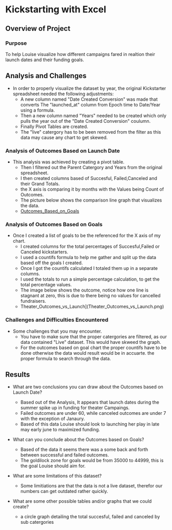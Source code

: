 # Kickstarting with Excel

## Overview of Project

### Purpose
To help Louise visualize how different campaigns fared in realtion their launch dates and their funding goals.

## Analysis and Challenges
- In order to properly visualize the dataset by year, the original Kickstarter spreadsheet needed the following adjustments:
	* A new column named "Date Created Conversion" was made that converts The "launched_at" column from Epoch time to Date/Year using a formula.
	* Then a new column named "Years" needed to be created which only pulls the year out of the "Date Created Conversion" coulumn.
	* Finally Pivot Tables are created. 
	* The "live" catergory has to be been removed from the filter as this data may cause any chart to get skewed.
### Analysis of Outcomes Based on Launch Date
- This analysis was achieved by creating a pivot table. 
	* Then  I filtered out the Parent Catergory and Years from the original spreadsheet. 
	* I then created columns based of Succesful, Failed,Canceled and their Grand Totals.
	* the X axis is comparing it by months with the Values being Count of Outcomes. 
	* The picture below shows the comparison line graph that visualizes the data.
	* [Outcomes_Based_on_Goals](Outcomes_Based_on_Goals.png)
	
	
### Analysis of Outcomes Based on Goals
- Once I created a list of goals to be the referenced for the X axis of my chart. 
	* I created columns for the total percentages of Succesful,Failed or Canceled kickstarters.
	* I used a countifs formula to help me gather and split up the data based off the goals I created. 
	* Once I got the countifs calculated I totaled them up in a separate columns.
	* I used the totals to run a simple percentage calculation, to get the total percentage values.
	* The image below shows the outcome, notice how one line is stagnant at zero, this is due to there being no values for cancelled fundraisers.
	* Theater_Outcomes_vs_Launch](Theater_Outcomes_vs_Launch.png)
	
### Challenges and Difficulties Encountered
- Some challenges that you may encounter.
	* You have to make sure that the proper catergories are filtered, as our data contained "Live" dataset. This would have skweed the graph.
	* For the outcomes based on goal chart the proper countifs have to be done otherwise the data would result would be in accuarte. the proper formula to search through the data.
## Results

- What are two conclusions you can draw about the Outcomes based on Launch Date?
	* Based out of the Analysis, It appears that launch dates during the summer spike up in funding for theater Campaings.
	* Failed outcomes are under 60, while canceled outcomes are under 7 with the exception of Janaury.
	* Based of this data Louise should look to launching her play in late may early june to maximized funding.
	
- What can you conclude about the Outcomes based on Goals?
	* Based of the data it seems there was a some back and forth between successful and failed outcomes.
	* The goldilock zone for goals would be from 35000 to 44999, this is the goal Louise should aim for.
	
- What are some limitations of this dataset?
	* Some limitiations are that the data is not a live dataset, therefor our numbers can get outdated rather quickly. 

- What are some other possible tables and/or graphs that we could create?
	* a circle graph detailing the total succesful, failed and canceled by sub catergories
	
